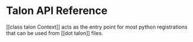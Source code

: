 # Talon API Reference

[[class talon Context]] acts as the entry point for most python registrations that can be used from [[dot talon]] files.


